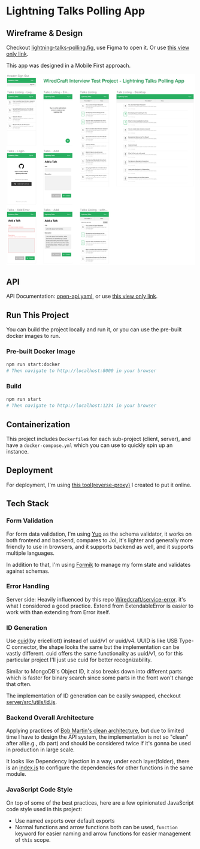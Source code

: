 # Lightning Talks Polling App

## Wireframe & Design

Checkout [lightning-talks-polling.fig](https://github.com/rankun203/test-fullstack/blob/master/docs/lightning-talks-polling.fig), use Figma to open it. Or use [this view only link](https://www.figma.com/file/yFqtpELaUl31Qe0GGXTsXR/Lightning-Talks-Polling).

This app was designed in a Mobile First approach.

<p align="center"><a href="https://www.figma.com/file/yFqtpELaUl31Qe0GGXTsXR/Lightning-Talks-Polling" target="_blank"><img width="738" src="docs/design.png"></a></p>

## API

API Documentation: [open-api.yaml](https://github.com/rankun203/test-fullstack/blob/master/docs/open-api.yaml), or use [this view only link](https://documenter.getpostman.com/view/4228/SW7Z3oDw).

## Run This Project

You can build the project locally and run it, or you can use the pre-built docker images to run.

### Pre-built Docker Image

```bash
npm run start:docker
# Then navigate to http://localhost:8000 in your browser
```

### Build

```bash
npm run start
# Then navigate to http://localhost:1234 in your browser
```

## Containerization

This project includes `Dockerfile`s for each sub-project (client, server), and have a `docker-compose.yml` which you can use to quickly spin up an instance.

## Deployment

For deployment, I'm using [this tool(reverse-proxy)](https://github.com/rankun203/reverse-proxy) I created to put it online.

## Tech Stack

### Form Validation

For form data validation, I'm using [Yup](https://github.com/jquense/yup) as the schema validator, it works on both frontend and backend, compares to Joi, it's lighter and generally more friendly to use in browsers, and it supports backend as well, and it supports multiple languages.

In addition to that, I'm using [Formik](https://jaredpalmer.com/formik) to manage my form state and validates against schemas.

### Error Handling

Server side: Heavily influenced by this repo [Wiredcraft/service-error](https://github.com/Wiredcraft/service-error). it's what I considered a good practice. Extend from ExtendableError is easier to work with than extending from Error itself.

### ID Generation

Use [cuid](https://github.com/ericelliott/cuid)(by ericelliott) instead of uuid/v1 or uuid/v4. UUID is like USB Type-C connector, the shape looks the same but the implementation can be vastly different. cuid offers the same functionality as uuid/v1, so for this particular project I'll just use cuid for better recognizability.

Similar to MongoDB's Object ID, it also breaks down into different parts which is faster for binary search since some parts in the front won't change that often.

The implementation of ID generation can be easily swapped, checkout [server/src/utils/id.js](https://github.com/rankun203/test-fullstack/blob/master/server/src/utils/id.js).

### Backend Overall Architecture

Applying practices of [Bob Martin's clean architecture](https://blog.cleancoder.com/uncle-bob/2012/08/13/the-clean-architecture.html), but due to limited time I have to design the API system, the implementation is not so "clean" after all(e.g., db part) and should be considered twice if it's gonna be used in production in large scale.

It looks like Dependency Injection in a way, under each layer(folder), there is an [index.js](https://github.com/rankun203/test-fullstack/blob/master/server/src/modules/talks/models/index.js) to configure the dependencies for other functions in the same module.

### JavaScript Code Style

On top of some of the best practices, here are a few opinionated JavaScript code style used in this project:

- Use named exports over default exports
- Normal functions and arrow functions both can be used, `function` keyword for easier naming and arrow functions for easier management of `this` scope.
